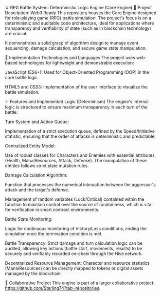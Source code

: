  ⚔️ RPG Battle System: Deterministic Logic Engine (Core Engine)
📝 Project Description: Web3 Ready
This repository houses the Core Engine designed for role-playing game (RPG) battle simulation. The project's focus is on a deterministic and auditable code architecture, ideal for applications where transparency and verifiability of state (such as in blockchain technology) are crucial.

It demonstrates a solid grasp of algorithm design to manage event sequencing, damage calculation, and secure game state manipulation.

🚀 Implementation Technologies and Languages
The project uses web-based technologies for lightweight and demonstrable execution:

JavaScript (ES6+): Used for Object-Oriented Programming (OOP) in the core battle logic.

HTML5 and CSS3: Implementation of the user interface to visualize the battle simulation.

✨ Features and Implemented Logic (Determinism)
The engine's internal logic is structured to ensure maximum transparency in each turn of the battle:

Turn System and Action Queue:

Implementation of a strict execution queue, defined by the Speed/Initiative statistic, ensuring that the order of attacks is deterministic and predictable.

Centralized Entity Model:

Use of robust classes for Characters and Enemies with essential attributes (Health, Mana/Resources, Attack, Defense). The manipulation of these entities follows strict state mutation rules.

Damage Calculation Algorithm:

Function that processes the numerical interaction between the aggressor's attack and the target's defense.

Management of random variables (Luck/Critical) contained within the function to maintain control over the source of randomness, which is vital for verification in smart contract environments.

Battle State Monitoring:

Logic for continuous monitoring of Victory/Loss conditions, ending the simulation once the termination condition is met.

Battle Transparency: Strict damage and turn calculation logic can be audited, allowing key actions (battle start, movements, results) to be securely and verifiably recorded on-chain through the Hive network.

Decentralized Resource Management: Character and resource statistics (Mana/Resources) can be directly mapped to tokens or digital assets managed by the blockchain.

🤝 Collaborative Project
This engine is part of a larger collaborative project: https://github.com/Starling74?tab=repositories.
